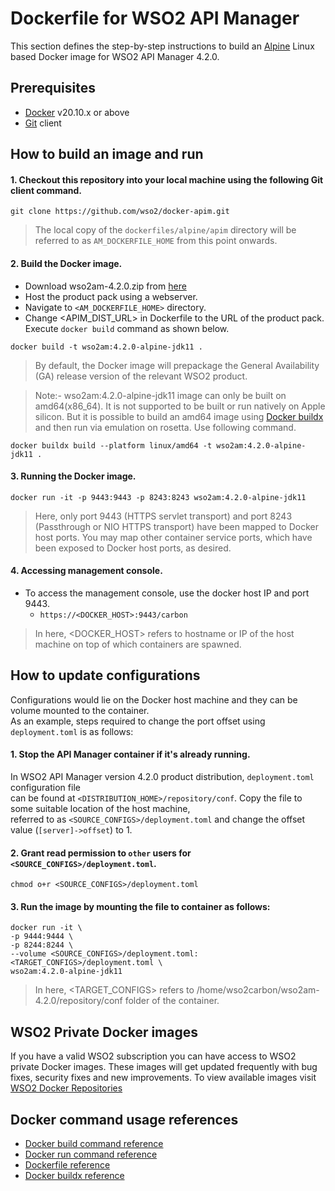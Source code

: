 # Dockerfile for WSO2 API Manager #

This section defines the step-by-step instructions to build an [Alpine](https://hub.docker.com/_/alpine/) Linux based Docker image for WSO2 API Manager 4.2.0.

## Prerequisites

* [Docker](https://www.docker.com/get-docker) v20.10.x or above
* [Git](https://git-scm.com/book/en/v2/Getting-Started-Installing-Git) client

## How to build an image and run

#### 1. Checkout this repository into your local machine using the following Git client command.

```
git clone https://github.com/wso2/docker-apim.git
```

> The local copy of the `dockerfiles/alpine/apim` directory will be referred to as `AM_DOCKERFILE_HOME` from this point onwards.

#### 2. Build the Docker image.

- Download wso2am-4.2.0.zip from [here](https://wso2.com/api-management/install/)
- Host the product pack using a webserver.
- Navigate to `<AM_DOCKERFILE_HOME>` directory. <br>
- Change <APIM_DIST_URL> in Dockerfile to the URL of the product pack.
  Execute `docker build` command as shown below.

```
docker build -t wso2am:4.2.0-alpine-jdk11 .
```

> By default, the Docker image will prepackage the General Availability (GA) release version of the relevant WSO2 product.

> Note:- wso2am:4.2.0-alpine-jdk11 image can only be built on amd64(x86_64). It is not supported to be built or run natively on Apple silicon. But it is possible to build an amd64 image using [Docker buildx](https://docs.docker.com/desktop/multi-arch/) and then run via emulation on rosetta. Use following command.

```
docker buildx build --platform linux/amd64 -t wso2am:4.2.0-alpine-jdk11 .
```

#### 3. Running the Docker image.

```
docker run -it -p 9443:9443 -p 8243:8243 wso2am:4.2.0-alpine-jdk11
```

> Here, only port 9443 (HTTPS servlet transport) and port 8243 (Passthrough or NIO HTTPS transport) have been mapped to Docker host ports.
You may map other container service ports, which have been exposed to Docker host ports, as desired.

#### 4. Accessing management console.

- To access the management console, use the docker host IP and port 9443.
    + `https://<DOCKER_HOST>:9443/carbon`
    
> In here, <DOCKER_HOST> refers to hostname or IP of the host machine on top of which containers are spawned.

## How to update configurations

Configurations would lie on the Docker host machine and they can be volume mounted to the container. <br>
As an example, steps required to change the port offset using `deployment.toml` is as follows:

#### 1. Stop the API Manager container if it's already running.

In WSO2 API Manager version 4.2.0 product distribution, `deployment.toml` configuration file <br>
can be found at `<DISTRIBUTION_HOME>/repository/conf`. Copy the file to some suitable location of the host machine, <br>
referred to as `<SOURCE_CONFIGS>/deployment.toml` and change the offset value (`[server]->offset`) to 1.

#### 2. Grant read permission to `other` users for `<SOURCE_CONFIGS>/deployment.toml`.

```
chmod o+r <SOURCE_CONFIGS>/deployment.toml
```

#### 3. Run the image by mounting the file to container as follows:

```
docker run -it \
-p 9444:9444 \
-p 8244:8244 \
--volume <SOURCE_CONFIGS>/deployment.toml:<TARGET_CONFIGS>/deployment.toml \
wso2am:4.2.0-alpine-jdk11
```

> In here, <TARGET_CONFIGS> refers to /home/wso2carbon/wso2am-4.2.0/repository/conf folder of the container.

## WSO2 Private Docker images

If you have a valid WSO2 subscription you can have access to WSO2 private Docker images. These images will get updated frequently with bug fixes, security fixes and new improvements. To view available images visit [WSO2 Docker Repositories](https://docker.wso2.com/)

## Docker command usage references

* [Docker build command reference](https://docs.docker.com/engine/reference/commandline/build/)
* [Docker run command reference](https://docs.docker.com/engine/reference/run/)
* [Dockerfile reference](https://docs.docker.com/engine/reference/builder/)
* [Docker buildx reference](https://docs.docker.com/buildx/working-with-buildx/)
